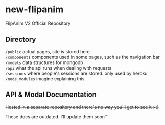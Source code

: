 # new-flipanim

FlipAnim V2 Official Repository

## Directory

`/public` actual pages, site is stored here<br>
`/components` components used in some pages, such as the navigation bar<br>
`/models` data structures for mongodb<br>
`/api` what the api runs when dealing with requests<br>
`/sessions` where people's sessions are stored. only used by heroku<br>
`/node_modules` imagine explaining this<br>

## API & Modal Documentation

~~Hosted in a separate repository and there's no way you'll get to see it >:)~~

These docs are outdated. I'll update them soon™
